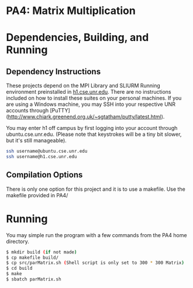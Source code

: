 # PA4: Matrix Multiplication

# Dependencies, Building, and Running

## Dependency Instructions
These projects depend on the MPI Library and SLIURM Running environment preinstalled in [h1.cse.unr.edu](h1.cse.unr.edu).  There are no instructions included on how to install these suites on your personal machines.
If you are using a Windows machine, you may SSH into your respective UNR accounts through [PuTTY] (http://www.chiark.greenend.org.uk/~sgtatham/putty/latest.html).

You may enter h1 off campus by first logging into your account through ubuntu.cse.unr.edu.  (Please note that keystrokes will be a tiny bit slower, but it's still manageable).
```bash
ssh username@ubuntu.cse.unr.edu
ssh username@h1.cse.unr.edu
```

## Compilation Options
There is only one option for this project and it is to use a makefile. Use the makefile provided in PA4/

# Running
You may simple run the program with a few commands from the PA4 home directory.
```bash
$ mkdir build (if not made)
$ cp makefile build/
$ cp src/parMatrix.sh (Shell script is only set to 300 * 300 Matrix)
$ cd build
$ make
$ sbatch parMatrix.sh

```
